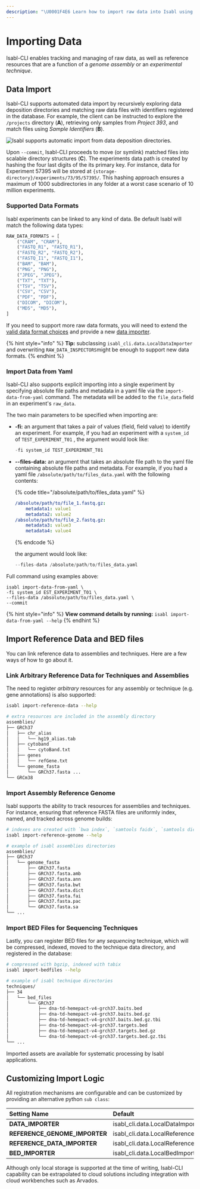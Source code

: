 ```yaml
---
description: "\U0001F4E6 Learn how to import raw data into Isabl using existing metadata."
---
```


# Importing Data

Isabl-CLI enables tracking and managing of raw data, as well as reference resources that are a function of a _genome assembly_ or an _experimental technique_.

## Data Import

Isabl-CLI supports automated data import by recursively exploring data deposition directories and matching raw data files with identifiers registered in the database. For example, the client can be instructed to explore the `/projects` directory \(**A**\), retrieving only samples from _Project 393_, and match files using _Sample Identifiers_ \(**B**\).

![Isabl supports automatic import from data deposition directories.](https://user-images.githubusercontent.com/8843150/62899370-a1f2e300-bd25-11e9-9e50-1d88e870d19a.png)

Upon `--commit`, Isabl-CLI proceeds to move \(or symlink\) matched files into scalable directory structures \(**C**\). The experiments data path is created by hashing the four last digits of the its primary key. For instance, data for Experiment 57395 will be stored at `{storage-directory}/experiments/73/95/57395/`. This hashing approach ensures a maximum of 1000 subdirectories in any folder at a worst case scenario of 10 million experiments.

### Supported Data Formats

Isabl experiments can be linked to any kind of data. Be default Isabl will match the following data types:

```python
RAW_DATA_FORMATS = [
    ("CRAM", "CRAM"),
    ("FASTQ_R1", "FASTQ_R1"),
    ("FASTQ_R2", "FASTQ_R2"),
    ("FASTQ_I1", "FASTQ_I1"),
    ("BAM", "BAM"),
    ("PNG", "PNG"),
    ("JPEG", "JPEG"),
    ("TXT", "TXT"),
    ("TSV", "TSV"),
    ("CSV", "CSV"),
    ("PDF", "PDF"),
    ("DICOM", "DICOM"),
    ("MD5", "MD5"),
]
```

If you need to support more raw data formats, you will need to extend the [valid data format choices](isabl-settings.md#extra-choices-settings) and provide a new [data importer](isabl-settings.md#isabl-cli-settings). 

{% hint style="info" %}
**Tip:** subclassing `isabl_cli.data.LocalDataImporter` and overwriting `RAW_DATA_INSPECTORS`might be enough to support new data formats.
{% endhint %}

### Import Data from Yaml

Isabl-CLI also supports explicit importing into a single experiment by specifying absolute file paths and metadata in a yaml file via the `import-data-from-yaml` command. The metadata will be added to the `file_data` field in an experiment's `raw_data`.

The two main parameters to be specified when importing are:

* **-fi:** an argument that takes a pair of values \(field, field value\) to identify an experiment. For example, if you had an experiment with a `system_id` of `TEST_EXPERIMENT_T01` , the argument would look like: 

  ```python
  -fi system_id TEST_EXPERIMENT_T01
  ```

* **--files-data:** an argument that takes an absolute file path to the yaml file containing absolute file paths and metadata. For example, if you had a yaml file `/absolute/path/to/files_data.yaml` with the following contents: 

  {% code title="/absolute/path/to/files\_data.yaml" %}
  ```yaml
  /absolute/path/to/file_1.fastq.gz: 
      metadata1: value1 
      metadata2: value2
  ​/absolute/path/to/file_2.fastq.gz: 
      metadata3: value3 
      metadata4: value4
  ```
  {% endcode %}

  the argument would look like:

  ```python
  --files-data /absolute/path/to/files_data.yaml
  ```

Full command using examples above:

```
isabl import-data-from-yaml \
-fi system_id EST_EXPERIMENT_T01 \
--files-data /absolute/path/to/files_data.yaml \
--commit
```

{% hint style="info" %}
**View command details by running:** `isabl import-data-from-yaml --help`
{% endhint %}

## Import Reference Data and BED files

You can link reference data to assemblies and techniques. Here are a few ways of how to go about it.

### Link Arbitrary Reference Data for Techniques and Assemblies

The need to register _arbitrary_ resources for any assembly or technique \(e.g. gene annotations\) is also supported:

```bash
isabl import-reference-data --help

# extra resources are included in the assembly directory
assemblies/
├── GRCh37
│   ├── chr_alias
│   │   └── hg19_alias.tab
│   ├── cytoband
│   │   └── cytoBand.txt
│   ├── genes
│   │   └── refGene.txt
│   └── genome_fasta
│       └── GRCh37.fasta ...
└── GRCm38
```

### Import Assembly Reference Genome

Isabl supports the ability to track resources for assemblies and techniques. For instance, ensuring that reference FASTA files are uniformly index, named, and tracked across genome builds:

```bash
# indexes are created with `bwa index`, `samtools faidx`, `samtools dict`
isabl import-reference-genome --help

# example of isabl assemblies directories
assemblies/
├── GRCh37
│   └── genome_fasta
│       ├── GRCh37.fasta
│       ├── GRCh37.fasta.amb
│       ├── GRCh37.fasta.ann
│       ├── GRCh37.fasta.bwt
│       ├── GRCh37.fasta.dict
│       ├── GRCh37.fasta.fai
│       ├── GRCh37.fasta.pac
│       └── GRCh37.fasta.sa
└── ...
```

### Import BED Files for Sequencing Techniques

Lastly, you can register BED files for any _sequencing_ technique, which will be compressed, indexed, moved to the technique data directory, and registered in the database:

```bash
# compressed with bgzip, indexed with tabix
isabl import-bedfiles --help

# example of isabl technique directories
techniques/
├── 34
│   └── bed_files
│       └── GRCh37
│           ├── dna-td-hemepact-v4-grch37.baits.bed
│           ├── dna-td-hemepact-v4-grch37.baits.bed.gz
│           ├── dna-td-hemepact-v4-grch37.baits.bed.gz.tbi
│           ├── dna-td-hemepact-v4-grch37.targets.bed
│           ├── dna-td-hemepact-v4-grch37.targets.bed.gz
│           └── dna-td-hemepact-v4-grch37.targets.bed.gz.tbi
└── ...
```

Imported assets are available for systematic processing by Isabl applications.

## Customizing Import Logic

All registration mechanisms are configurable and can be customized by providing an alternative python `sub class`:

| Setting Name | Default |
| :--- | :--- |
| **DATA\_IMPORTER** | isabl\_cli.data.LocalDataImporter |
| **REFERENCE\_GENOME\_IMPORTER** | isabl\_cli.data.LocalReferenceGenomeImporter |
| **REFERENCE\_DATA\_IMPORTER** | isabl\_cli.data.LocalReferenceDataImporter |
| **BED\_IMPORTER** | isabl\_cli.data.LocalBedImporter |

Although only local storage is supported at the time of writing, Isabl-CLI capability can be extrapolated to cloud solutions including integration with cloud workbenches such as Arvados.

